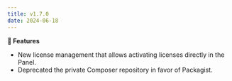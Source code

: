 ```yaml
---
title: v1.7.0
date: 2024-06-18
---
```


**🚀 Features**

- New license management that allows activating licenses directly in the Panel.
- Deprecated the private Composer repository in favor of Packagist.
